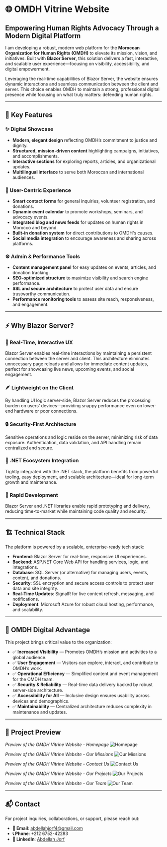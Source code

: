 # 🌐 OMDH Vitrine Website

## Empowering Human Rights Advocacy Through a Modern Digital Platform

I am developing a robust, modern web platform for the **Moroccan Organization for Human Rights (OMDH)** to elevate its mission, vision, and initiatives. Built with **Blazor Server**, this solution delivers a fast, interactive, and scalable user experience—focusing on visibility, accessibility, and digital empowerment.

Leveraging the real-time capabilities of Blazor Server, the website ensures dynamic interactions and seamless communication between the client and server. This choice enables OMDH to maintain a strong, professional digital presence while focusing on what truly matters: defending human rights.

---

## 🧩 Key Features

### ✨ Digital Showcase

- **Modern, elegant design** reflecting OMDH’s commitment to justice and dignity.  
- **Structured, mission-driven content** highlighting campaigns, initiatives, and accomplishments.  
- **Interactive sections** for exploring reports, articles, and organizational updates.  
- **Multilingual interface** to serve both Moroccan and international audiences.  

### 👥 User-Centric Experience

- **Smart contact forms** for general inquiries, volunteer registration, and donations.  
- **Dynamic event calendar** to promote workshops, seminars, and advocacy events.  
- **Integrated blog and news feeds** for updates on human rights in Morocco and beyond.  
- **Built-in donation system** for direct contributions to OMDH's causes.  
- **Social media integration** to encourage awareness and sharing across platforms.  

### ⚙️ Admin & Performance Tools

- **Content management panel** for easy updates on events, articles, and donation tracking.  
- **SEO-optimized structure** to maximize visibility and search engine performance.  
- **SSL and secure architecture** to protect user data and ensure trustworthy communication.  
- **Performance monitoring tools** to assess site reach, responsiveness, and engagement.  

---

## ⚡ Why Blazor Server?

### 🧠 Real-Time, Interactive UX

Blazor Server enables real-time interactions by maintaining a persistent connection between the server and client. This architecture eliminates unnecessary page reloads and allows for immediate content updates, perfect for showcasing live news, upcoming events, and social engagement.

### 🪶 Lightweight on the Client

By handling UI logic server-side, Blazor Server reduces the processing burden on users’ devices—providing snappy performance even on lower-end hardware or poor connections.

### 🔒 Security-First Architecture

Sensitive operations and logic reside on the server, minimizing risk of data exposure. Authentication, data validation, and API handling remain centralized and secure.

### 🔗 .NET Ecosystem Integration

Tightly integrated with the .NET stack, the platform benefits from powerful tooling, easy deployment, and scalable architecture—ideal for long-term growth and maintenance.

### 🚀 Rapid Development

Blazor Server and .NET libraries enable rapid prototyping and delivery, reducing time-to-market while maintaining code quality and security.

---

## 🏗️ Technical Stack

The platform is powered by a scalable, enterprise-ready tech stack:

- **Frontend**: Blazor Server for real-time, responsive UI experiences.  
- **Backend**: ASP.NET Core Web API for handling services, logic, and integrations.  
- **Database**: SQL Server (or alternative) for managing users, events, content, and donations.  
- **Security**: SSL encryption and secure access controls to protect user data and site integrity.  
- **Real-Time Updates**: SignalR for live content refresh, messaging, and notifications.  
- **Deployment**: Microsoft Azure for robust cloud hosting, performance, and scalability.  

---

## 🎯 OMDH Digital Advantage

This project brings critical value to the organization:

- ✅ **Increased Visibility** — Promotes OMDH’s mission and activities to a global audience.  
- ✅ **User Engagement** — Visitors can explore, interact, and contribute to OMDH’s work.  
- ✅ **Operational Efficiency** — Simplified content and event management for the OMDH team.  
- ✅ **Security & Reliability** — Real-time data delivery backed by robust server-side architecture.  
- ✅ **Accessibility for All** — Inclusive design ensures usability across devices and demographics.  
- ✅ **Maintainability** — Centralized architecture reduces complexity in maintenance and updates.  

---

## 📸 Project Preview
*Preview of the OMDH Vitrine Website - Homepage*
![Homepage](Imgae/Landing%20Page.png)  

*Preview of the OMDH Vitrine Website - Our Missions*
![Our Missions](Imgae/Our%20Missions.png)  

*Preview of the OMDH Vitrine Website - Contact Us*
![Contact Us](Imgae/ContactUs.png)  

*Preview of the OMDH Vitrine Website - Our Projects*
![Our Projects](Imgae/OurProject.png)  

*Preview of the OMDH Vitrine Website - Our Team*
![Our Team](Imgae/Our%20team.png)  


---

## 📬 Contact

For project inquiries, collaborations, or support, please reach out:

- **📧 Email**: [abdellahjorf4@gmail.com](mailto:abdellahjorf4@gmail.com)  
- **📞 Phone**: +212 6752-42283  
- **🔗 LinkedIn**: [Abdellah Jorf](https://www.linkedin.com/in/abdellahjorf)  

